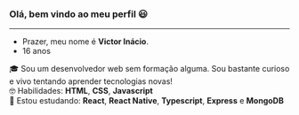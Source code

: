 ### Olá, bem vindo ao meu perfil 😃
<hr>

- Prazer, meu nome é  **Victor Inácio**. <br>
- 16 anos

🎓 Sou um desenvolvedor web sem formação alguma. Sou bastante curioso e vivo tentando aprender tecnologias novas! <br>
🤓 Habilidades: **HTML**, **CSS**, **Javascript** <br>
:thinking: Estou estudando: **React**, **React Native**, **Typescript**, **Express** e **MongoDB**




<!--
**ChustrupFx/ChustrupFx** is a ✨ _special_ ✨ repository because its `README.md` (this file) appears on your GitHub profile.

Here are some ideas to get you started:

- 🔭 I’m currently working on ...
- 🌱 I’m currently learning ...
- 👯 I’m looking to collaborate on ...
- 🤔 I’m looking for help with ...
- 💬 Ask me about ...
- 📫 How to reach me: ...
- 😄 Pronouns: ..
- ⚡ Fun fact: ...
-->

